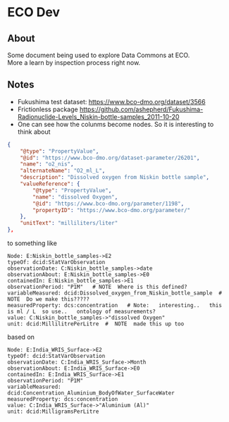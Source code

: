 # ECO Dev

## About

Some document being used to explore Data Commons at ECO.  
More a learn by inspection process right now.



## Notes

* Fukushima test dataset:  https://www.bco-dmo.org/dataset/3566  
* Frictionless package   https://github.com/ashepherd/Fukushima-Radionuclide-Levels_Niskin-bottle-samples_2011-10-20  
* One can see how the colunms become nodes.  So it is interesting to think about 


```json
{
    "@type": "PropertyValue",
    "@id": "https://www.bco-dmo.org/dataset-parameter/26201",
    "name": "o2_nis",
    "alternateName": "O2_ml_L",
    "description": "Dissolved oxygen from Niskin bottle sample",
    "valueReference": {
        "@type": "PropertyValue",
        "name": "dissolved Oxygen",
        "@id": "https://www.bco-dmo.org/parameter/1198",
        "propertyID": "https://www.bco-dmo.org/parameter/"
    },
    "unitText": "milliliters/liter"
},
```

to something like

```
Node: E:Niskin_bottle_samples->E2
typeOf: dcid:StatVarObservation
observationDate: C:Niskin_bottle_samples->date
observationAbout: E:Niskin_bottle_samples->E0
containedIn: E:Niskin_bottle_samples->E1
observationPeriod: "P1M"   # NOTE  Where is this defined?
variableMeasured: dcid:Dissolved_oxygen_from_Niskin_bottle_sample  # NOTE  Do we make this?????
measuredProperty: dcs:concentration   # Note:   interesting..   this is ml / L  so use..   ontology of measurements?  
value: C:Niskin_bottle_samples->"dissolved Oxygen"
unit: dcid:MillilitrePerLitre  #  NOTE  made this up too  
```

based on


```
Node: E:India_WRIS_Surface->E2
typeOf: dcid:StatVarObservation
observationDate: C:India_WRIS_Surface->Month
observationAbout: E:India_WRIS_Surface->E0
containedIn: E:India_WRIS_Surface->E1
observationPeriod: "P1M"
variableMeasured: dcid:Concentration_Aluminium_BodyOfWater_SurfaceWater
measuredProperty: dcs:concentration
value: C:India_WRIS_Surface->"Aluminium (Al)"
unit: dcid:MilligramsPerLitre
```